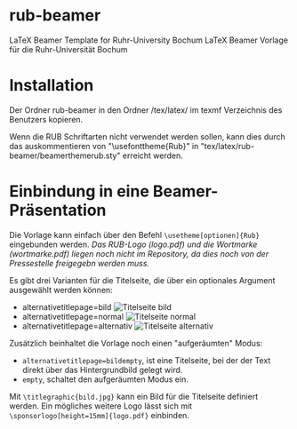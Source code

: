 rub-beamer
==========

LaTeX Beamer Template for Ruhr-University Bochum
LaTeX Beamer Vorlage für die Ruhr-Universität Bochum

Installation
============

Der Ordner rub-beamer in den Ordner /tex/latex/ im texmf Verzeichnis des Benutzers kopieren.

Wenn die RUB Schriftarten  nicht verwendet werden sollen, kann dies durch das auskommentieren von 
"\usefonttheme{Rub}" in "tex/latex/rub-beamer/beamerthemerub.sty" erreicht werden.

Einbindung in eine Beamer-Präsentation
======================================

Die Vorlage kann einfach über den Befehl `\usetheme[optionen]{Rub}` eingebunden werden. 
*Das RUB-Logo (logo.pdf) und die Wortmarke (wortmarke.pdf) liegen noch nicht im Repository, da dies noch von der Pressestelle freigegebn werden muss.*

Es gibt drei Varianten für die Titelseite, die über ein optionales Argument ausgewählt werden können:
* alternativetitlepage=bild
 ![Titelseite bild](www.stat.rub.de/latex/bild.png)
* alternativetitlepage=normal
 ![Titelseite normal](www.stat.rub.de/latex/normal.png)
* alternativetitlepage=alternativ
 ![Titelseite alternativ](www.stat.rub.de/latex/alternativ.png)

Zusätzlich beinhaltet die Vorlage noch einen "aufgeräumten" Modus:
* `alternativetitlepage=bildempty`, ist eine Titelseite, bei der der Text direkt über das Hintergrundbild gelegt wird.
* `empty`,  schaltet den aufgeräumten Modus ein.

Mit `\titlegraphic{bild.jpg}` kann ein Bild für die Titelseite definiert werden. Ein mögliches weitere Logo lässt sich mit `\sponsorlogo[height=15mm]{logo.pdf}` einbinden.
